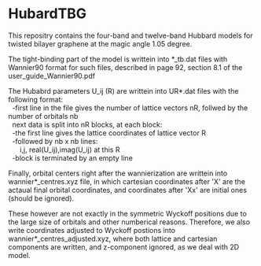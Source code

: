 # HubardTBG


This repositry contains the four-band and twelve-band Hubbard
models for twisted bilayer graphene at the magic angle 1.05 degree.

The tight-binding part of the model is writtein into *_tb.dat  files with Wannier90 format for such files, described in page 92, section 8.1 of the user_guide_Wannier90.pdf

The Hubabrd parameters U_ij (R) are writtein into UR*.dat files with the following format:  
&nbsp; -first line in the file gives the number of lattice vectors nR, follwed by the number of orbitals nb  
&nbsp; next data is split into nR blocks, at each block:  
&nbsp; -the first line gives the lattice coordinates of lattice vector R  
&nbsp; -followed by nb x nb lines:  
&nbsp; &nbsp; &nbsp; i,j, real(U_ij),imag(U_ij) at this R  
&nbsp; -block is terminated by an empty line  

Finally, orbital centers right after the wannierization are writtein into wannier*_centres.xyz file, in which cartesian coordinates after 'X' are the actaual final orbital coordinates, and coordinates after 'Xx' are initial ones (should be ignored).

These however are not exactly in the symmetric Wyckoff positions due to the large size of orbitals and other numberical reasons. Therefore, we also write coordinates adjusted to Wyckoff postions into wannier*_centres_adjusted.xyz, where both lattice and cartesian components are written, and z-component ignored, as we deal with 2D model.

